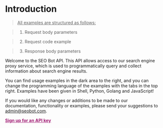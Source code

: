 # Introduction

> <u>All examples are structured as follows:</u>

> 1. Request body parameters

> 2. Request code example 

> 3. Response body parameters

Welcome to the SEO Bot API. This API allows access to our search engine proxy service, which is used to programmatically query and collect information about search engine results. 

You can find usage examples in the dark area to the right, and you can change the programming language of the examples with the tabs in the top right. Examples have been given in Shell, Python, Golang and JavaScript!

If you would like any changes or additions to be made to our documentation, functionality or examples, please send your suggestions to <a href="mailto:admin@seobot.com">admin@seobot.com</a>.

<a href="https://seobot.memberful.com/join" style="font-weight: bold; color:#a01b73;">Sign up for an API key</a>